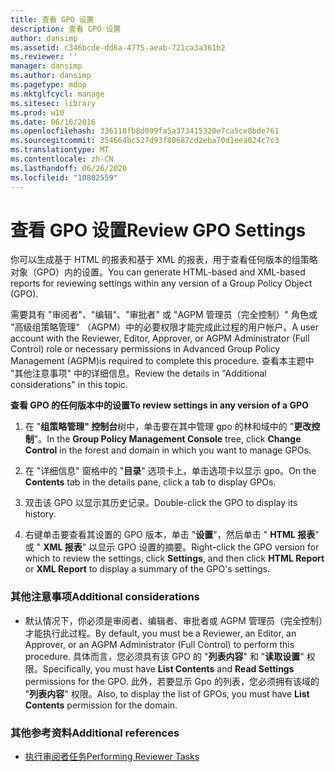 ```yaml
---
title: 查看 GPO 设置
description: 查看 GPO 设置
author: dansimp
ms.assetid: c346bcde-dd6a-4775-aeab-721ca3a361b2
ms.reviewer: ''
manager: dansimp
ms.author: dansimp
ms.pagetype: mdop
ms.mktglfcycl: manage
ms.sitesec: library
ms.prod: w10
ms.date: 06/16/2016
ms.openlocfilehash: 336118fb8d099fa5a373415320e7ca5ce8bde761
ms.sourcegitcommit: 354664bc527d93f80687cd2eba70d1eea024c7c3
ms.translationtype: MT
ms.contentlocale: zh-CN
ms.lasthandoff: 06/26/2020
ms.locfileid: "10802559"
---
```

# <span data-ttu-id="9f487-103">查看 GPO 设置</span><span class="sxs-lookup"><span data-stu-id="9f487-103">Review GPO Settings</span></span>


<span data-ttu-id="9f487-104">你可以生成基于 HTML 的报表和基于 XML 的报表，用于查看任何版本的组策略对象（GPO）内的设置。</span><span class="sxs-lookup"><span data-stu-id="9f487-104">You can generate HTML-based and XML-based reports for reviewing settings within any version of a Group Policy Object (GPO).</span></span>

<span data-ttu-id="9f487-105">需要具有 "审阅者"、"编辑"、"审批者" 或 "AGPM 管理员（完全控制）" 角色或 "高级组策略管理" （AGPM）中的必要权限才能完成此过程的用户帐户。</span><span class="sxs-lookup"><span data-stu-id="9f487-105">A user account with the Reviewer, Editor, Approver, or AGPM Administrator (Full Control) role or necessary permissions in Advanced Group Policy Management (AGPM)is required to complete this procedure.</span></span> <span data-ttu-id="9f487-106">查看本主题中 "其他注意事项" 中的详细信息。</span><span class="sxs-lookup"><span data-stu-id="9f487-106">Review the details in "Additional considerations" in this topic.</span></span>

**<span data-ttu-id="9f487-107">查看 GPO 的任何版本中的设置</span><span class="sxs-lookup"><span data-stu-id="9f487-107">To review settings in any version of a GPO</span></span>**

1.  <span data-ttu-id="9f487-108">在 "**组策略管理" 控制台**树中，单击要在其中管理 gpo 的林和域中的 "**更改控制**"。</span><span class="sxs-lookup"><span data-stu-id="9f487-108">In the **Group Policy Management Console** tree, click **Change Control** in the forest and domain in which you want to manage GPOs.</span></span>

2.  <span data-ttu-id="9f487-109">在 "详细信息" 窗格中的 "**目录**" 选项卡上，单击选项卡以显示 gpo。</span><span class="sxs-lookup"><span data-stu-id="9f487-109">On the **Contents** tab in the details pane, click a tab to display GPOs.</span></span>

3.  <span data-ttu-id="9f487-110">双击该 GPO 以显示其历史记录。</span><span class="sxs-lookup"><span data-stu-id="9f487-110">Double-click the GPO to display its history.</span></span>

4.  <span data-ttu-id="9f487-111">右键单击要查看其设置的 GPO 版本，单击 "**设置**"，然后单击 " **HTML 报表**" 或 " **XML 报表**" 以显示 GPO 设置的摘要。</span><span class="sxs-lookup"><span data-stu-id="9f487-111">Right-click the GPO version for which to review the settings, click **Settings**, and then click **HTML Report** or **XML Report** to display a summary of the GPO's settings.</span></span>

### <span data-ttu-id="9f487-112">其他注意事项</span><span class="sxs-lookup"><span data-stu-id="9f487-112">Additional considerations</span></span>

-   <span data-ttu-id="9f487-113">默认情况下，你必须是审阅者、编辑者、审批者或 AGPM 管理员（完全控制）才能执行此过程。</span><span class="sxs-lookup"><span data-stu-id="9f487-113">By default, you must be a Reviewer, an Editor, an Approver, or an AGPM Administrator (Full Control) to perform this procedure.</span></span> <span data-ttu-id="9f487-114">具体而言，您必须具有该 GPO 的 "**列表内容**" 和 "**读取设置**" 权限。</span><span class="sxs-lookup"><span data-stu-id="9f487-114">Specifically, you must have **List Contents** and **Read Settings** permissions for the GPO.</span></span> <span data-ttu-id="9f487-115">此外，若要显示 Gpo 的列表，您必须拥有该域的 "**列表内容**" 权限。</span><span class="sxs-lookup"><span data-stu-id="9f487-115">Also, to display the list of GPOs, you must have **List Contents** permission for the domain.</span></span>

### <span data-ttu-id="9f487-116">其他参考资料</span><span class="sxs-lookup"><span data-stu-id="9f487-116">Additional references</span></span>

-   [<span data-ttu-id="9f487-117">执行审阅者任务</span><span class="sxs-lookup"><span data-stu-id="9f487-117">Performing Reviewer Tasks</span></span>](performing-reviewer-tasks-agpm40.md)

 

 





